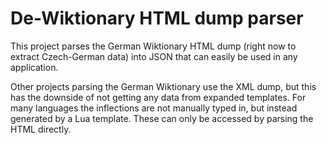 # De-Wiktionary HTML dump parser

This project parses the German Wiktionary HTML dump (right now to extract Czech-German data) into JSON that can easily be used in any application. 

Other projects parsing the German Wiktionary use the XML dump, but this has the downside of not getting any data from expanded templates. For many languages the inflections are not manually typed in, but instead generated by a Lua template. These can only be accessed by parsing the HTML directly.

